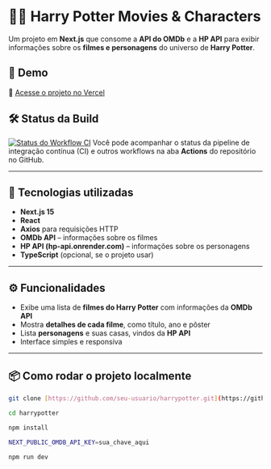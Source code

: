 # 🧙‍♂️ Harry Potter Movies & Characters

Um projeto em **Next.js** que consome a **API do OMDb** e a **HP API** para exibir informações sobre os **filmes e personagens** do universo de **Harry Potter**.

## 🚀 Demo

🔗 [Acesse o projeto no Vercel](https://harrypotter-gamma.vercel.app/)

## 🛠️ Status da Build
[![Status do Workflow CI](https://github.com/bruno-henrique-ctrl/harrypotter/actions/workflows/main.yml/badge.svg)](https://github.com/bruno-henrique-ctrl/harrypotter/actions)
Você pode acompanhar o status da pipeline de integração contínua (CI) e outros workflows na aba **Actions** do repositório no GitHub.

---

## 🧩 Tecnologias utilizadas

- **Next.js 15**
- **React**
- **Axios** para requisições HTTP
- **OMDb API** – informações sobre os filmes
- **HP API (hp-api.onrender.com)** – informações sobre os personagens
- **TypeScript** (opcional, se o projeto usar)

---

## ⚙️ Funcionalidades

- Exibe uma lista de **filmes do Harry Potter** com informações da **OMDb API**  
- Mostra **detalhes de cada filme**, como título, ano e pôster  
- Lista **personagens** e suas casas, vindos da **HP API**  
- Interface simples e responsiva  

---

## 📦 Como rodar o projeto localmente

```bash
git clone [https://github.com/seu-usuario/harrypotter.git](https://github.com/seu-usuario/harrypotter.git)

cd harrypotter

npm install

NEXT_PUBLIC_OMDB_API_KEY=sua_chave_aqui

npm run dev
